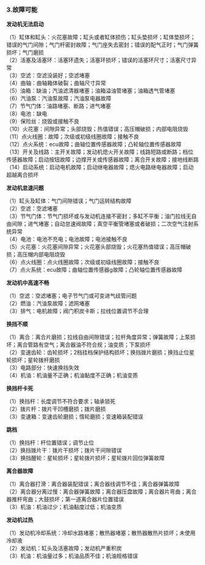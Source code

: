 ### 3.故障可能 ###

**发动机无法启动**

（1）缸体和缸头：火花塞故障；缸头或者缸体损伤；缸头垫损坏；缸体垫损坏；错误的气门间隙；气门杆密封故障；气门座失去密封；错误的配气正时；气门弹簧损坏；气门磨损<br/>
（2）活塞及活塞环：活塞环遗失；活塞环损坏；错误的活塞环尺寸；活塞尺寸异常<br/>
（3）空滤：空滤没装好；空滤堵塞<br/>
（4）曲轴：曲轴箱体破裂；曲轴尺寸异常<br/>
（5）油箱：缺油；汽油滤清器堵塞；油箱溢油管堵塞；油箱透气管堵塞<br/>
（6）汽油泵：汽油泵故障；汽油泵电器故障<br/>
（7）节气门体：油路堵塞、断路；进气堵塞<br/>
（8）电池：缺电<br/>
（9）保险丝：烧毁或接触不良<br/>
（10）火花塞：间隙异常；头部烧毁；热值错误；高压帽破损；内部电阻烧毁<br/>
（11）点火线圈：故障；次级或初级线圈故障；接触不良<br/>
（12）点火系统：ecu故障；曲轴位置传感器故障；凸轮轴位置传感器故障<br/>
（13）开关及线路：主开关故障；发动机熄火开关故障；线路短路或断路；档位传感器故障；启动按钮故障；边撑开关或传感器故障；离合开关故障；接地线断路<br/>
（14）启动系统：启动电机故障；启动继电器故障；熄火电路继电器故障；启动超越离合损坏

**发动机怠速问题**

（1）缸头及缸体：气门间隙错误；气门运转结构故障<br/>
（2）空滤：空滤堵塞<br/>
（3）节气门体：节气门损坏或与发动机连接不密封；多缸不平衡；油门拉线无自由间隙；进气堵塞；自动怠速阀故障；真空平衡管堵塞或者破损；二次空气注射系统异常<br/>
（4）电池：电池不充电；电池故障；电池接触不良<br/>
（5）火花塞：火花塞间隙异常；火花塞头部烧毁；火花塞热值错误；高压帽破损；高压帽内部电阻烧毁<br/>
（6）点火线圈：点火线圈故障；次级或初级线圈故障；接触不良<br/>
（7）点火系统：ecu故障；曲轴位置传感器g故障；凸轮轴位置传感器故障

**发动机中高速不畅**

（1）空滤：空滤堵塞；电子节气门或可变进气歧管问题<br/>
（2）燃油：汽油泵故障；滤网堵塞<br/>
（3）排气：电机故障；阀门积炭卡斯；拉线位置调节不合理

**换挡不顺**

（1）离合：离合片磨损；拉线自由间隙错误；拉杆角度异常；弹簧故障；上泵损坏；离合管路有空气；离合器油不符合规；油变质；下泵损坏<br/>
（2）变速齿轮：齿轮损坏；2档挂档保护结构损坏；换挡拨片磨损；换挡止位星轮损坏；星轮拨杆磨损<br/>
（3）电路部分：快速换挡失效<br/>
（4）机油：机油量不正确；机油黏度不正确；机油变质

**换挡杆卡死**

（1）换挡杆：长度调节不符合要求；轴承锁死<br/>
（2）拨片杆：拨片干凹槽磨损；拨片磨损<br/>
（3）变速箱：变速齿轮磨损；惰轮磨损；变速箱装配错误

**跳档**

（1）换挡杆：杆位置错误；调节止位<br/>
（2）换挡拨片干：拨片干损坏；拨片干间隙错误<br/>
（3）换挡醒轮：星轮损坏；星轮拨片损坏；星轮拨片回位弹簧故障

**离合器故障**

（1）离合器打滑：离合器装配错误；离合器线调节不佳；离合器弹簧故障<br/>
（2）离合器分离过慢：离合器弹簧故障；离合器压盘故障；离合器片弯曲；离合器推杆弯曲；大鼓损坏；第一道离合器片位置错误<br/>
（3）机油：机油过少；机油黏度过低；机油变质

**发动机过热**

（1）发动机冷却系统：冷却水路堵塞；散热器堵塞；散热器散热片损坏；未使用冷却液<br/>
（2）发动机：缸头及活塞故障；发动机严重积炭<br/>
（3）机油：机油量过多；机油品质不佳；机油规格错误
